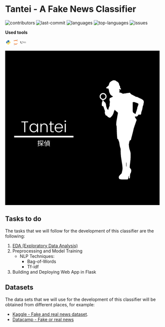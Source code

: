# Tantei - A Fake News Classifier 

![contributors](https://img.shields.io/github/contributors/SebastianMM-96/fake-news?style=plastic)
![last-commit](https://img.shields.io/github/last-commit/SebastianMM-96/fake-news?style=plastic)
![languages](https://img.shields.io/github/languages/count/SebastianMM-96/fake-news?style=plastic)
![top-languages](https://img.shields.io/github/languages/top/SebastianMM-96/fake-news)
![issues](https://img.shields.io/github/issues/SebastianMM-96/fake-news)

**Used tools**

<code><img height="20" src="https://raw.githubusercontent.com/github/explore/80688e429a7d4ef2fca1e82350fe8e3517d3494d/topics/python/python.png"></code>
<code><img height="20" src="https://raw.githubusercontent.com/github/explore/80688e429a7d4ef2fca1e82350fe8e3517d3494d/topics/jupyter-notebook/jupyter-notebook.png"></code>
<code><img height="20" src="https://raw.githubusercontent.com/github/explore/80688e429a7d4ef2fca1e82350fe8e3517d3494d/topics/flask/flask.png"></code>

![Tantei](img/Tantei.png)

## Tasks to do

The tasks that we will follow for the development of this classifier are the following:

1. [EDA (Exploratory Data Analysis)](https://github.com/SebastianMM-96/fake-news/tree/main/data_analysis)
2. Preprocessing and Model Training
    - NLP Techniques:
        * Bag-of-Words
        * Tf-idf
3. Building and Deploying Web App in Flask

## Datasets

The data sets that we will use for the development of this classifier will be obtained from different places, for example:

- [Kaggle - Fake and real news dataset](https://www.kaggle.com/clmentbisaillon/fake-and-real-news-dataset). 
- [Datacamp - Fake or real news](https://s3.amazonaws.com/assets.datacamp.com/blog_assets/fake_or_real_news.csv)
